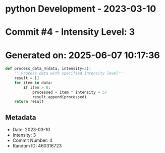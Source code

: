 ﻿# python Development - 2023-03-10
# Commit #4 - Intensity Level: 3
# Generated on: 2025-06-07 10:17:36
```python
def process_data_4(data, intensity=3):
    '''Process data with specified intensity level'''
    result = []
    for item in data:
        if item > 0:
            processed = item * intensity + 57
            result.append(processed)
    return result
```
## Metadata
- Date: 2023-03-10
- Intensity: 3
- Commit Number: 4
- Random ID: 460316723
